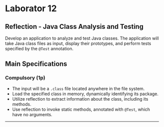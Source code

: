 # Laborator 12

## Reflection - Java Class Analysis and Testing

Develop an application to analyze and test Java classes. The application will take Java class files as input, display their prototypes, and perform tests specified by the `@Test` annotation.

## Main Specifications

### Compulsory (1p)

- The input will be a `.class` file located anywhere in the file system.
- Load the specified class in memory, dynamically identifying its package.
- Utilize reflection to extract information about the class, including its methods.
- Use reflection to invoke static methods, annotated with `@Test`, which have no arguments.

---
